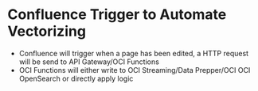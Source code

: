 # Confluence Trigger to Automate Vectorizing

- Confluence will trigger when a page has been edited, a HTTP request will be send to API Gateway/OCI Functions
- OCI Functions will either write to OCI Streaming/Data Prepper/OCI OCI OpenSearch or directly apply logic
